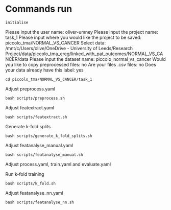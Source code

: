 # Commands run

```
initialise
```

Please input the user name: oliver-umney
Please input the project name: task_1
Please input where you would like the project to be saved: piccolo_tma/NORMAL_VS_CANCER
Select data: /mnt/c/Users/olive/OneDrive - University of Leeds/Research Project/data/piccolo_tma_ereg/linked_with_pat_outcomes/NORMAL_VS_CANCER/data
Please input the dataset name: piccolo_normal_vs_cancer
Would you like to copy preprocessed files: no
Are your files .csv files: no
Does your data already have this label: yes

```
cd piccolo_tma/NORMAL_VS_CANCER/task_1
```

Adjust preprocess.yaml

```
bash scripts/preprocess.sh
```

Adjust featextract.yaml

```
bash scripts/featextract.sh
```

Generate k-fold splits
```
bash scripts/generate_k_fold_splits.sh
```

Adjust featanalyse_manual.yaml

```
bash scripts/featanalyse_manual.sh
```

Adjust process.yaml, train.yaml and evaluate.yaml

Run k-fold training

```
bash scripts/k_fold.sh
```

Adjust featanalyse_nn.yaml

```
bash scripts/featanalyse_nn.sh
```